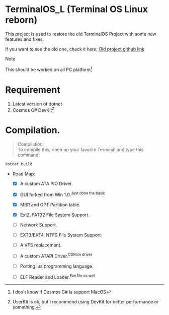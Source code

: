 # TerminalOS_L (Terminal OS Linux reborn)
This project is used to restore the old TerminalOS Project with some new features and fixes.

If you want to see the old one, check it here: [Old project github link](https://github.com/CodeCs1/TerminalOS-v1-C-)

> [!NOTE]
> This should be worked on all PC platform[^1]

# Requirement
1. Latest version of dotnet 
2. Cosmos C# DevKit[^2]

# Compilation.
> Compilation:<br>
To compile this, open up your favorite Terminal and type this command:
```sh
dotnet build
```

* Road Map:
    - [x] A custom ATA PIO Driver.
    - [x] GUI forked from Win 1.0.<sup>Just done the basic</sup>
    - [x] MBR and GPT Partition table.
    - [x] Ext2, FAT32 File System Support.
    - [ ] Network Support.
    - [ ] EXT3/EXT4, NTFS File System Support.
    - [ ] A VFS replacement.
    - [ ] A custom ATAPI Driver.<sup>CDRom driver</sup>
    - [ ] Porting lua programming language.
    - [ ] ELF Reader and Loader.<sup>Exe file as well</sup>


[^1]: I don't know if Cosmos C# is support MacOS
[^2]: UserKit is ok, but I recommend using DevKit for better performance or something.
